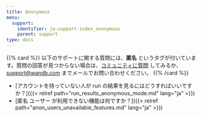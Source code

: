 ```yaml
---
title: Anonymous
menu:
  support:
    identifier: ja-support-index_anonymous
    parent: support
type: docs
---
```


{{% card %}}
以下のサポートに関する質問には、<b>匿名</b> というタグが付いています。質問の回答が見つからない場合は、[コミュニティに質問](https://community.wandb.ai/) してみるか、[support@wandb.com](mailto:support@wandb.com) までメールでお問い合わせください。
{{% /card %}}

- [アカウントを持っていない人が run の結果を見るにはどうすればいいですか？]({{< relref path="run_results_anonymous_mode.md" lang="ja" >}})
- [匿名 ユーザー が利用できない機能は何ですか？]({{< relref path="anon_users_unavailable_features.md" lang="ja" >}})

